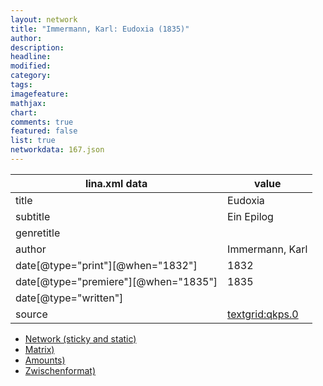 ```yaml
---
layout: network
title: "Immermann, Karl: Eudoxia (1835)"
author:
description:
headline:
modified:
category:
tags:
imagefeature: 
mathjax: 
chart: 
comments: true
featured: false
list: true
networkdata: 167.json
---
```

lina.xml data  | value
------------- | -------------
title|Eudoxia
subtitle|Ein Epilog
genretitle|
author|Immermann, Karl
date[@type="print"][@when="1832"]|1832
date[@type="premiere"][@when="1835"]|1835
date[@type="written"]|
source|[textgrid:qkps.0](https://textgridlab.org/1.0/tgcrud-public/rest/textgrid:qkps.0/data)



* [Network (sticky and static)](/linas/network167)
* [Matrix)](/linas/matrix167)
* [Amounts)](/linas/amount167)
* [Zwischenformat)](/linas/lina167 )

